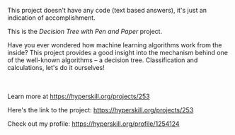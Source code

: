 This project doesn't have any code (text based answers), it's just an indication of accomplishment.

This is the *Decision Tree with Pen and Paper* project.

<p>Have you ever wondered how machine learning algorithms work from the inside? This project provides a good insight into the mechanism behind one of the well-known algorithms – a decision tree. Classification and calculations, let's do it ourselves!</p><br/><br/>Learn more at <a href="https://hyperskill.org/projects/253?utm_source=ide&utm_medium=ide&utm_campaign=ide&utm_content=project-card">https://hyperskill.org/projects/253</a>

Here's the link to the project: https://hyperskill.org/projects/253

Check out my profile: https://hyperskill.org/profile/1254124
